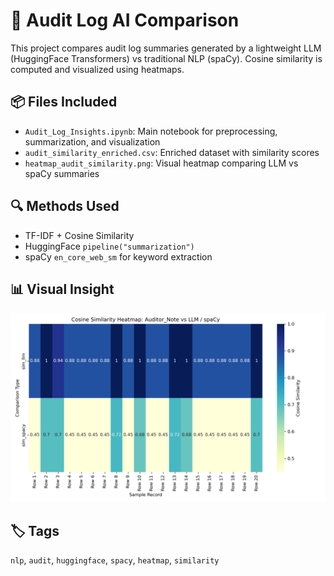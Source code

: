 # 🧾 Audit Log AI Comparison

This project compares audit log summaries generated by a lightweight LLM (HuggingFace Transformers) vs traditional NLP (spaCy). Cosine similarity is computed and visualized using heatmaps.

## 📦 Files Included
- `Audit_Log_Insights.ipynb`: Main notebook for preprocessing, summarization, and visualization
- `audit_similarity_enriched.csv`: Enriched dataset with similarity scores
- `heatmap_audit_similarity.png`: Visual heatmap comparing LLM vs spaCy summaries

## 🔍 Methods Used
- TF-IDF + Cosine Similarity
- HuggingFace `pipeline("summarization")`
- spaCy `en_core_web_sm` for keyword extraction

## 📊 Visual Insight
![Heatmap](heatmap_audit_similarity.png)

## 🏷️ Tags
`nlp`, `audit`, `huggingface`, `spacy`, `heatmap`, `similarity`

